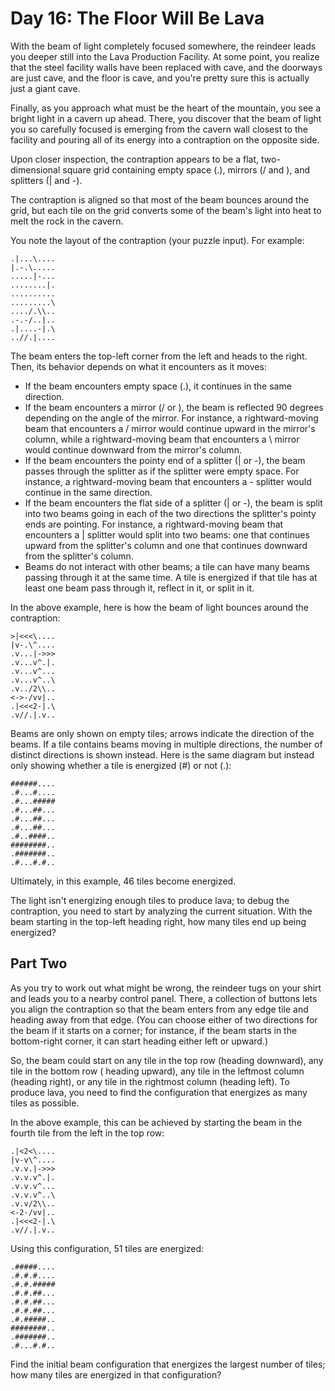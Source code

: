 # Day 16: The Floor Will Be Lava

With the beam of light completely focused somewhere, the reindeer leads you deeper still into the
Lava Production Facility. At some point, you realize that the steel facility walls have been
replaced with cave, and the doorways are just cave, and the floor is cave, and you're pretty sure
this is actually just a giant cave.

Finally, as you approach what must be the heart of the mountain, you see a bright light in a cavern
up ahead. There, you discover that the beam of light you so carefully focused is emerging from the
cavern wall closest to the facility and pouring all of its energy into a contraption on the opposite
side.

Upon closer inspection, the contraption appears to be a flat, two-dimensional square grid containing
empty space (.), mirrors (/ and \), and splitters (| and -).

The contraption is aligned so that most of the beam bounces around the grid, but each tile on the
grid converts some of the beam's light into heat to melt the rock in the cavern.

You note the layout of the contraption (your puzzle input). For example:

```
.|...\....
|.-.\.....
.....|-...
........|.
..........
.........\
..../.\\..
.-.-/..|..
.|....-|.\
..//.|....
```

The beam enters the top-left corner from the left and heads to the right. Then, its behavior depends
on what it encounters as it moves:

- If the beam encounters empty space (.), it continues in the same direction.
- If the beam encounters a mirror (/ or \), the beam is reflected 90 degrees depending on the angle
  of the mirror. For instance, a rightward-moving beam that encounters a / mirror would continue
  upward in the mirror's column, while a rightward-moving beam that encounters a \ mirror would
  continue downward from the mirror's column.
- If the beam encounters the pointy end of a splitter (| or -), the beam passes through the splitter
  as if the splitter were empty space. For instance, a rightward-moving beam that encounters a -
  splitter would continue in the same direction.
- If the beam encounters the flat side of a splitter (| or -), the beam is split into two beams
  going in each of the two directions the splitter's pointy ends are pointing. For instance, a
  rightward-moving beam that encounters a | splitter would split into two beams: one that continues
  upward from the splitter's column and one that continues downward from the splitter's column.
- Beams do not interact with other beams; a tile can have many beams passing through it at the same
  time. A tile is energized if that tile has at least one beam pass through it, reflect in it, or
  split in it.

In the above example, here is how the beam of light bounces around the contraption:

```
>|<<<\....
|v-.\^....
.v...|->>>
.v...v^.|.
.v...v^...
.v...v^..\
.v../2\\..
<->-/vv|..
.|<<<2-|.\
.v//.|.v..
```

Beams are only shown on empty tiles; arrows indicate the direction of the beams. If a tile contains
beams moving in multiple directions, the number of distinct directions is shown instead. Here is the
same diagram but instead only showing whether a tile is energized (#) or not (.):

```
######....
.#...#....
.#...#####
.#...##...
.#...##...
.#...##...
.#..####..
########..
.#######..
.#...#.#..
```

Ultimately, in this example, 46 tiles become energized.

The light isn't energizing enough tiles to produce lava; to debug the contraption, you need to start
by analyzing the current situation. With the beam starting in the top-left heading right, how many
tiles end up being energized?

## Part Two

As you try to work out what might be wrong, the reindeer tugs on your shirt and leads you to a
nearby control panel. There, a collection of buttons lets you align the contraption so that the beam
enters from any edge tile and heading away from that edge. (You can choose either of two directions
for the beam if it starts on a corner; for instance, if the beam starts in the bottom-right corner,
it can start heading either left or upward.)

So, the beam could start on any tile in the top row (heading downward), any tile in the bottom row (
heading upward), any tile in the leftmost column (heading right), or any tile in the rightmost
column (heading left). To produce lava, you need to find the configuration that energizes as many
tiles as possible.

In the above example, this can be achieved by starting the beam in the fourth tile from the left in
the top row:

```
.|<2<\....
|v-v\^....
.v.v.|->>>
.v.v.v^.|.
.v.v.v^...
.v.v.v^..\
.v.v/2\\..
<-2-/vv|..
.|<<<2-|.\
.v//.|.v..
```

Using this configuration, 51 tiles are energized:

```
.#####....
.#.#.#....
.#.#.#####
.#.#.##...
.#.#.##...
.#.#.##...
.#.#####..
########..
.#######..
.#...#.#..
```

Find the initial beam configuration that energizes the largest number of tiles; how many tiles are
energized in that configuration?
